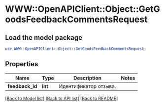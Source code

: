 # WWW::OpenAPIClient::Object::GetGoodsFeedbackCommentsRequest

## Load the model package
```perl
use WWW::OpenAPIClient::Object::GetGoodsFeedbackCommentsRequest;
```

## Properties
Name | Type | Description | Notes
------------ | ------------- | ------------- | -------------
**feedback_id** | **int** | Идентификатор отзыва.  | 

[[Back to Model list]](../README.md#documentation-for-models) [[Back to API list]](../README.md#documentation-for-api-endpoints) [[Back to README]](../README.md)


